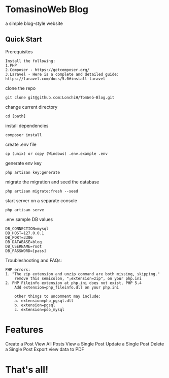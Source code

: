 # TomasinoWeb Blog
a simple blog-style website

## Quick Start 
Prerequisites
```
Install the following:
1.PHP
2.Composer - https://getcomposer.org/
3.Laravel - Here is a complete and detailed guide: https://laravel.com/docs/5.0#install-laravel
```
clone the repo
```
git clone git@github.com:LonchiH/TomWeb-Blog.git
```
change current directory

```
cd [path]
```
install dependencies
```
composer install
````
create .env file
```
cp (unix) or copy (Windows) .env.example .env
```
generate env key
```
php artisan key:generate
```
migrate the migration and seed the database
```
php artisan migrate:fresh --seed
```
start server on a separate console
```
php artisan serve
```
.env sample DB values
```
DB_CONNECTION=mysql
DB_HOST=127.0.0.1
DB_PORT=3306
DB_DATABASE=blog
DB_USERNAME=root
DB_PASSWORD=[pass]
```
Troubleshooting and FAQs:
```
PHP errors:
1. "The zip extension and unzip command are both missing, skipping." 
    remove this semicolon, ";extension=zip", on your php.ini
2. PHP Fileinfo extension at php.ini does not exist, PHP 5.4
    Add extension=php_fileinfo.dll on your php.ini

    other things to uncomment may include:
    a. extension=php_pgsql.dll
    b. extension=pgsql
    c. extension=pdo_mysql
```

# Features

Create a Post
View All Posts
View a Single Post
Update a Single Post
Delete a Single Post
Export view data to PDF


# That's all!



